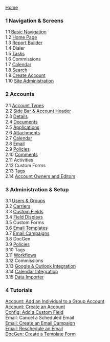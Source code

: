 [Home](https://github.com/surefyresystems/Surefyre-Systems/wiki)
### 1 Navigation & Screens  
1.1 [Basic Navigation](https://github.com/surefyresystems/Surefyre-Systems/wiki/Basic-Naviation)  
1.2 [Home Page](https://github.com/surefyresystems/Surefyre-Systems/wiki/Home-Page)  
1.3 [Report Builder](https://github.com/surefyresystems/Surefyre-Systems/wiki/Report-Builder)  
1.4 Dialer  
1.5 [Tasks](https://github.com/surefyresystems/Surefyre-Systems/wiki/Tasks)  
1.6 Commissions  
1.7 [Calendar](https://github.com/surefyresystems/Surefyre-Systems/wiki/Calendar)  
1.8 [Search](https://github.com/surefyresystems/Surefyre-Systems/wiki/Search)  
1.9 [Create Account](https://github.com/surefyresystems/Surefyre-Systems/wiki/How-To:-Create-an-Account)  
1.10 [Site Administration](https://github.com/surefyresystems/Surefyre-Systems/wiki/Site-Administration)
### 2 Accounts  
2.1 [Account Types](https://github.com/surefyresystems/Surefyre-Systems/wiki/Account-Types)  
2.2 [Side Bar & Account Header](https://github.com/surefyresystems/Surefyre-Systems/wiki/Side-Bar-and-Account-Header)  
2.3 [Details](https://github.com/surefyresystems/Surefyre-Systems/wiki/Account-Details)  
2.4 [Documents](https://github.com/surefyresystems/Surefyre-Systems/wiki/Documents-Tab)  
2.5 [Applications](https://github.com/surefyresystems/Surefyre-Systems/wiki/Applications)  
2.6 [Attachments](https://github.com/surefyresystems/Surefyre-Systems/wiki/Attachments-Tab)  
2.7 [Calendar](https://github.com/surefyresystems/Surefyre-Systems/wiki/Calendar-Tab)  
2.8 [Email](https://github.com/surefyresystems/Surefyre-Systems/wiki/Email)  
2.9 [Policies](https://github.com/surefyresystems/Surefyre-Systems/wiki/Policies)  
2.10 [Comments](https://github.com/surefyresystems/Surefyre-Systems/wiki/Comments)  
2.11 Activities  
2.12 Custom Forms  
2.13 [Tags](https://github.com/surefyresystems/Surefyre-Systems/wiki/Tags)  
2.14 [Account Owners and Editors](https://github.com/surefyresystems/Surefyre-Systems/wiki/Account-Owners-and-Editors)  
### 3 Administration & Setup  
3.1 [Users & Groups](https://github.com/surefyresystems/Surefyre-Systems/wiki/User-Setup)  
3.2 [Carriers](https://github.com/surefyresystems/Surefyre-Systems/wiki/Carriers)    
3.3 [Custom Fields](https://github.com/surefyresystems/Surefyre-Systems/wiki/Custom-Fields)  
3.4 [Field Displays](https://github.com/surefyresystems/Surefyre-Systems/wiki/Field-Displays)  
3.5 Custom Forms  
3.6 [Email Templates](https://github.com/surefyresystems/Surefyre-Systems/wiki/Email-Templates)  
3.7 [Email Campaigns](https://github.com/surefyresystems/Surefyre-Systems/wiki/Create-and-Edit-Email-Campaigns)    
3.8 DocGen  
3.9 [Policies](https://github.com/surefyresystems/Surefyre-Systems/wiki/Policy-Setup)  
3.10 Tags  
3.11 [Workflows](https://github.com/surefyresystems/Surefyre-Systems/wiki/Workflows)  
3.12 Commissions  
3.13 [Google & Outlook Integration](https://github.com/surefyresystems/Surefyre-Systems/wiki/Google-&-Outlook-Integration)  
3.14 [Calendar Integration](https://github.com/surefyresystems/Surefyre-Systems/wiki/Calendar-Integration)  
3.15 [Data Importer](https://github.com/surefyresystems/Surefyre-Systems/wiki/Data-Importer)  
### 4 Tutorials  
[Account: Add an Individual to a Group Account](https://github.com/surefyresystems/Surefyre-Systems/wiki/How-To:-Add-an-Individual-to-a-Group-Account)    
[Account: Create an Account](https://github.com/surefyresystems/Surefyre-Systems/wiki/How-To:-Create-an-Account)   
[Config: Add a Custom Field](https://github.com/surefyresystems/Surefyre-Systems/wiki/How-To:-Create-a-Custom-Field)  
Email: Cancel a Scheduled Email  
[Email: Create an Email Campaign](https://github.com/surefyresystems/Surefyre-Systems/wiki/Create-and-Edit-Email-Campaigns)  
[Email: Reschedule an Email](https://github.com/surefyresystems/Surefyre-Systems/wiki/How-To:-Reschedule-an-Email)  
[DocGen: Create a Template Form](https://github.com/surefyresystems/Surefyre-Systems/wiki/How-To:-Create-A-Simple-Template-Form-for-DocGen)  
